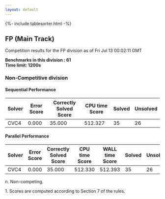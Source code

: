 ```yaml
---
layout: default
---
```

{%- include tablesorter.html -%}

##  FP (Main Track)

Competition results for the FP division as of Fri Jul 13 00:02:11 GMT

**Benchmarks in this division : 61  
Time limit: 1200s** 

###  Non-Competitive division 
#### Sequential Performance

<table id="sequential" class="result sorted">
<thead><tr class="center">
  <th>Solver</th>
  <th>Error Score</th>
  <th>Correctly Solved Score</th>
  <th>CPU time Score</th>
  <th>Solved</th>
  <th>Unsolved</th>
</tr></thead><tr>
  <td>CVC4</td>
  <td>0.000</td>
  <td>35.000</td>
  <td>512.327</td>
<td>35</td>
<td>26</td>
</tr></table>

#### Parallel Performance

<table id="parallel" class="result sorted">
<thead><tr class="center">
  <th>Solver</th>
  <th>Error Score</th>
  <th>Correctly Solved Score</th>
  <th>CPU time Score</th>
  <th>WALL time Score</th>
  <th>Solved</th>
  <th>Unsolved</th>
</tr></thead><tr>
  <td>CVC4</td>
<td>0.000</td><td>35.000</td><td>512.330</td><td>512.393</td><td>35</td><td>26</td></tr></table>
 <span id="fn"> n. Non-competing. </span>

 <span id="fn1"> 1. Scores are computed according to Section 7 of the rules. </span>


